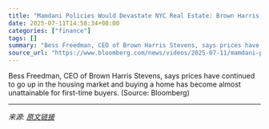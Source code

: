 ```yaml
---
title: "Mamdani Policies Would Devastate NYC Real Estate: Brown Harris Stevens CEO"
date: 2025-07-11T14:58:34+08:00
categories: ["finance"]
tags: []
summary: "Bess Freedman, CEO of Brown Harris Stevens, says prices have continued to go up in the housing market and buying a home has become almost unattainable for first-time buyers. (Source: Bloomberg)"
source_url: "https://www.bloomberg.com/news/videos/2025-07-11/mamdani-policies-would-devastate-nyc-freedman-video"
---
```


Bess Freedman, CEO of Brown Harris Stevens, says prices have continued to go up in the housing market and buying a home has become almost unattainable for first-time buyers. (Source: Bloomberg)

---

*来源: [原文链接](https://www.bloomberg.com/news/videos/2025-07-11/mamdani-policies-would-devastate-nyc-freedman-video)*
